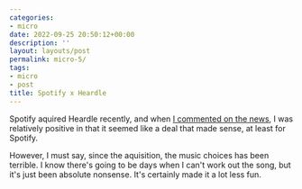 ```yaml
---
categories:
- micro
date: 2022-09-25 20:50:12+00:00
description: ''
layout: layouts/post
permalink: micro-5/
tags:
- micro
- post
title: Spotify x Heardle
---
```


Spotify aquired Heardle recently, and when [I commented on the news](https://chrishannah.me/spotify-buys-heardle/), I was relatively positive in that it seemed like a deal that made sense, at least for Spotify.

However, I must say, since the aquisition, the music choices has been terrible. I know there's going to be days when I can't work out the song, but it's just been absolute nonsense. It's certainly made it a lot less fun.